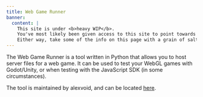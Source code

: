 ```yaml
---
title: Web Game Runner
banner:
  content: |
    This site is under <b>heavy WIP</b>.
    You've most likely been given access to this site to point towards a concept, or something.
    Either way, take some of the info on this page with a grain of salt.
---
```


The Web Game Runner is a tool written in Python that allows you to host server files for a web game. It can be used to test your WebGL games with Godot/Unity, or when testing with the JavaScript SDK (in some circumstances).

The tool is maintained by alexvoid, and can be located [here](https://github.com/VedalAI/neuro-game-sdk/tree/main/Web%20Game%20Runner).
